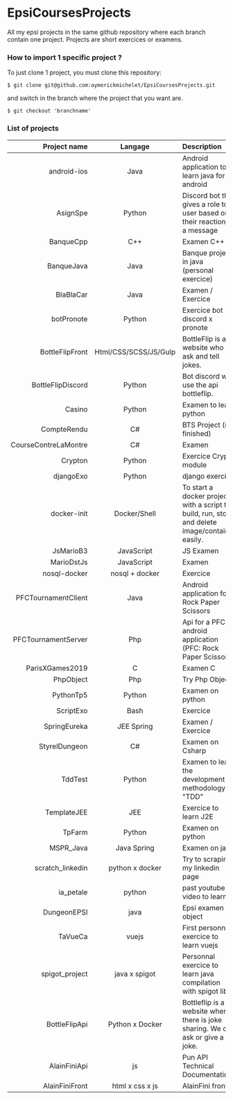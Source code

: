 # EpsiCoursesProjects

All my epsi projects in the same github repository where each branch contain one project.
Projects are short exercices or examens.

### How to import 1 specific project ?

To just clone 1 project, you must clone this repository:

```
$ git clone git@github.com:aymerickmichelet/EpsiCoursesProjects.git
```
and switch in the branch where the project that you want are.
```
$ git checkout 'branchname'
```

### List of projects

Project name | Langage | Description
---: | :---: | :---
android-ios | Java | Android application to learn java for android
AsignSpe | Python | Discord bot that gives a role to a user based on their reaction to a message
BanqueCpp | C++ | Examen C++
BanqueJava | Java | Banque project in java (personal exercice)
BlaBlaCar | Java | Examen / Exercice
botPronote | Python | Exercice bot discord x pronote
BottleFlipFront | Html/CSS/SCSS/JS/Gulp | BottleFlip is a website who ask and tell jokes.
BottleFlipDiscord | Python | Bot discord who use the api bottleflip.
Casino | Python | Examen to learn python
CompteRendu | C# | BTS Project (not finished)
CourseContreLaMontre | C# | Examen
Crypton | Python | Exercice Crypto module
djangoExo | Python | django exercice
docker-init | Docker/Shell | To start a docker project with a script to build, run, stop and delete image/container easily.
JsMarioB3| JavaScript | JS Examen
MarioDstJs | JavaScript | Examen
nosql-docker | nosql + docker | Exercice
PFCTournamentClient | Java | Android application for Rock Paper Scissors
PFCTournamentServer | Php | Api for a PFC android application (PFC: Rock Paper Scissors) 
ParisXGames2019 | C | Examen C
PhpObject | Php | Try Php Object
PythonTp5 | Python | Examen on python
ScriptExo | Bash | Exercice
SpringEureka | JEE Spring | Examen / Exercice
StyrelDungeon | C# | Examen on Csharp
TddTest | Python | Examen to learn the development methodology "TDD"
TemplateJEE | JEE | Exercice to learn J2E
TpFarm | Python | Examen on python
MSPR_Java | Java Spring | Examen on java
scratch_linkedin | python x docker | Try to scraping my linkedin page
ia_petale | python | past youtube video to learn ia
DungeonEPSI | java | Epsi examen object
TaVueCa | vuejs | First personnal exercice to learn vuejs
spigot_project | java x spigot | Personnal exercice to learn java compilation with spigot lib
BottleFlipApi | Python x Docker | Bottleflip is a website where there is joke sharing. We can ask or give a joke.
AlainFiniApi | js | Pun API Technical Documentation
AlainFiniFront | html x css x js | AlainFini front
